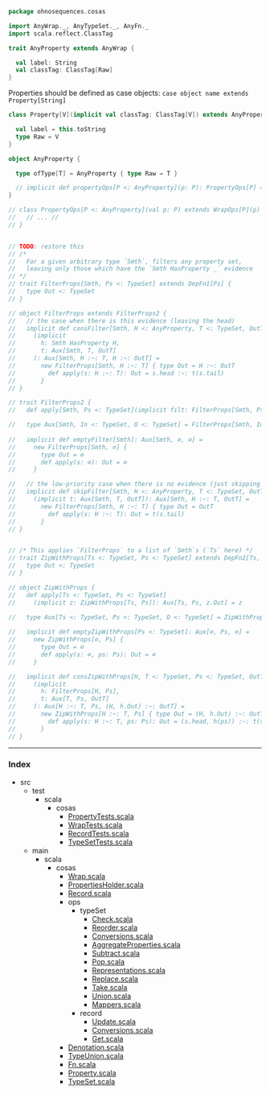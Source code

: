 
```scala
package ohnosequences.cosas

import AnyWrap._, AnyTypeSet._, AnyFn._
import scala.reflect.ClassTag

trait AnyProperty extends AnyWrap {

  val label: String
  val classTag: ClassTag[Raw]
}
```

Properties should be defined as case objects: `case object name extends Property[String]`

```scala
class Property[V](implicit val classTag: ClassTag[V]) extends AnyProperty {

  val label = this.toString
  type Raw = V
}

object AnyProperty {

  type ofType[T] = AnyProperty { type Raw = T }

  // implicit def propertyOps[P <: AnyProperty](p: P): PropertyOps[P] = new PropertyOps[P](p)
}

// class PropertyOps[P <: AnyProperty](val p: P) extends WrapOps[P](p) {
//   // ... //
// }


// TODO: restore this
// /* 
//   For a given arbitrary type `Smth`, filters any property set, 
//   leaving only those which have the `Smth HasProperty _` evidence
// */
// trait FilterProps[Smth, Ps <: TypeSet] extends DepFn1[Ps] {
//   type Out <: TypeSet
// }

// object FilterProps extends FilterProps2 {
//   // the case when there is this evidence (leaving the head)
//   implicit def consFilter[Smth, H <: AnyProperty, T <: TypeSet, OutT <: TypeSet]
//     (implicit
//       h: Smth HasProperty H,
//       t: Aux[Smth, T, OutT]
//     ): Aux[Smth, H :~: T, H :~: OutT] =
//       new FilterProps[Smth, H :~: T] { type Out = H :~: OutT
//         def apply(s: H :~: T): Out = s.head :~: t(s.tail)
//       }
// }

// trait FilterProps2 {
//   def apply[Smth, Ps <: TypeSet](implicit filt: FilterProps[Smth, Ps]): Aux[Smth, Ps, filt.Out] = filt

//   type Aux[Smth, In <: TypeSet, O <: TypeSet] = FilterProps[Smth, In] { type Out = O }
  
//   implicit def emptyFilter[Smth]: Aux[Smth, ∅, ∅] =
//     new FilterProps[Smth, ∅] {
//       type Out = ∅
//       def apply(s: ∅): Out = ∅
//     }

//   // the low-priority case when there is no evidence (just skipping head)
//   implicit def skipFilter[Smth, H <: AnyProperty, T <: TypeSet, OutT <: TypeSet]
//     (implicit t: Aux[Smth, T, OutT]): Aux[Smth, H :~: T, OutT] =
//       new FilterProps[Smth, H :~: T] { type Out = OutT
//         def apply(s: H :~: T): Out = t(s.tail)
//       }
// }


// /* This applies `FilterProps` to a list of `Smth`s (`Ts` here) */
// trait ZipWithProps[Ts <: TypeSet, Ps <: TypeSet] extends DepFn2[Ts, Ps] {
//   type Out <: TypeSet
// }

// object ZipWithProps {
//   def apply[Ts <: TypeSet, Ps <: TypeSet]
//     (implicit z: ZipWithProps[Ts, Ps]): Aux[Ts, Ps, z.Out] = z

//   type Aux[Ts <: TypeSet, Ps <: TypeSet, O <: TypeSet] = ZipWithProps[Ts, Ps] { type Out = O }
  
//   implicit def emptyZipWithProps[Ps <: TypeSet]: Aux[∅, Ps, ∅] =
//     new ZipWithProps[∅, Ps] {
//       type Out = ∅
//       def apply(s: ∅, ps: Ps): Out = ∅
//     }

//   implicit def consZipWithProps[H, T <: TypeSet, Ps <: TypeSet, OutT <: TypeSet]
//     (implicit 
//       h: FilterProps[H, Ps],
//       t: Aux[T, Ps, OutT]
//     ): Aux[H :~: T, Ps, (H, h.Out) :~: OutT] =
//       new ZipWithProps[H :~: T, Ps] { type Out = (H, h.Out) :~: OutT
//         def apply(s: H :~: T, ps: Ps): Out = (s.head, h(ps)) :~: t(s.tail, ps)
//       }
// }

```


------

### Index

+ src
  + test
    + scala
      + cosas
        + [PropertyTests.scala][test/scala/cosas/PropertyTests.scala]
        + [WrapTests.scala][test/scala/cosas/WrapTests.scala]
        + [RecordTests.scala][test/scala/cosas/RecordTests.scala]
        + [TypeSetTests.scala][test/scala/cosas/TypeSetTests.scala]
  + main
    + scala
      + cosas
        + [Wrap.scala][main/scala/cosas/Wrap.scala]
        + [PropertiesHolder.scala][main/scala/cosas/PropertiesHolder.scala]
        + [Record.scala][main/scala/cosas/Record.scala]
        + ops
          + typeSet
            + [Check.scala][main/scala/cosas/ops/typeSet/Check.scala]
            + [Reorder.scala][main/scala/cosas/ops/typeSet/Reorder.scala]
            + [Conversions.scala][main/scala/cosas/ops/typeSet/Conversions.scala]
            + [AggregateProperties.scala][main/scala/cosas/ops/typeSet/AggregateProperties.scala]
            + [Subtract.scala][main/scala/cosas/ops/typeSet/Subtract.scala]
            + [Pop.scala][main/scala/cosas/ops/typeSet/Pop.scala]
            + [Representations.scala][main/scala/cosas/ops/typeSet/Representations.scala]
            + [Replace.scala][main/scala/cosas/ops/typeSet/Replace.scala]
            + [Take.scala][main/scala/cosas/ops/typeSet/Take.scala]
            + [Union.scala][main/scala/cosas/ops/typeSet/Union.scala]
            + [Mappers.scala][main/scala/cosas/ops/typeSet/Mappers.scala]
          + record
            + [Update.scala][main/scala/cosas/ops/record/Update.scala]
            + [Conversions.scala][main/scala/cosas/ops/record/Conversions.scala]
            + [Get.scala][main/scala/cosas/ops/record/Get.scala]
        + [Denotation.scala][main/scala/cosas/Denotation.scala]
        + [TypeUnion.scala][main/scala/cosas/TypeUnion.scala]
        + [Fn.scala][main/scala/cosas/Fn.scala]
        + [Property.scala][main/scala/cosas/Property.scala]
        + [TypeSet.scala][main/scala/cosas/TypeSet.scala]

[test/scala/cosas/PropertyTests.scala]: ../../../test/scala/cosas/PropertyTests.scala.md
[test/scala/cosas/WrapTests.scala]: ../../../test/scala/cosas/WrapTests.scala.md
[test/scala/cosas/RecordTests.scala]: ../../../test/scala/cosas/RecordTests.scala.md
[test/scala/cosas/TypeSetTests.scala]: ../../../test/scala/cosas/TypeSetTests.scala.md
[main/scala/cosas/Wrap.scala]: Wrap.scala.md
[main/scala/cosas/PropertiesHolder.scala]: PropertiesHolder.scala.md
[main/scala/cosas/Record.scala]: Record.scala.md
[main/scala/cosas/ops/typeSet/Check.scala]: ops/typeSet/Check.scala.md
[main/scala/cosas/ops/typeSet/Reorder.scala]: ops/typeSet/Reorder.scala.md
[main/scala/cosas/ops/typeSet/Conversions.scala]: ops/typeSet/Conversions.scala.md
[main/scala/cosas/ops/typeSet/AggregateProperties.scala]: ops/typeSet/AggregateProperties.scala.md
[main/scala/cosas/ops/typeSet/Subtract.scala]: ops/typeSet/Subtract.scala.md
[main/scala/cosas/ops/typeSet/Pop.scala]: ops/typeSet/Pop.scala.md
[main/scala/cosas/ops/typeSet/Representations.scala]: ops/typeSet/Representations.scala.md
[main/scala/cosas/ops/typeSet/Replace.scala]: ops/typeSet/Replace.scala.md
[main/scala/cosas/ops/typeSet/Take.scala]: ops/typeSet/Take.scala.md
[main/scala/cosas/ops/typeSet/Union.scala]: ops/typeSet/Union.scala.md
[main/scala/cosas/ops/typeSet/Mappers.scala]: ops/typeSet/Mappers.scala.md
[main/scala/cosas/ops/record/Update.scala]: ops/record/Update.scala.md
[main/scala/cosas/ops/record/Conversions.scala]: ops/record/Conversions.scala.md
[main/scala/cosas/ops/record/Get.scala]: ops/record/Get.scala.md
[main/scala/cosas/Denotation.scala]: Denotation.scala.md
[main/scala/cosas/TypeUnion.scala]: TypeUnion.scala.md
[main/scala/cosas/Fn.scala]: Fn.scala.md
[main/scala/cosas/Property.scala]: Property.scala.md
[main/scala/cosas/TypeSet.scala]: TypeSet.scala.md
